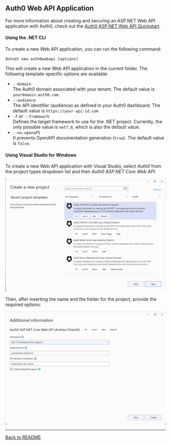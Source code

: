 ## Auth0 Web API Application

For more information about creating and securing an ASP.NET Web API application with Auth0, check out the [Auth0 ASP.NET Web API Quickstart](https://auth0.com/docs/quickstart/backend/aspnet-core-webapi).

#### Using the .NET CLI

To create a new Web API application, you can run the following command:

```
dotnet new auth0webapi [options]
```

This will create a new Web API application in the current folder. The following template-specific options are available:

- `--domain`<br>
  The Auth0 domain associated with your tenant. The default value is `yourdomain.auth0.com`.
- `--audience`<br>
  The API identifier (audience) as defined in your Auth0 dashboard. The default value is `https://your-api-id.com`
- `-f` or `--framework`<br>
  Defines the target framework to use for the .NET project. Currently, the only possible value is `net7.0`, which is also the default value.
- `--no-openaPI`<br>
  It prevents OpenAPI documentation generation (`true`). The default value is `false`.



#### Using Visual Studio for Windows

To create a new Web API application with Visual Studio, select *Auth0* from the project types dropdown list and then *Auth0 ASP.NET Core Web API*:

![Auth0 MVC Application from Visual Studio](assets/auth0-webapi-app-vs.png)

Then, after inserting the name and the folder for the project, provide the required options:

![Auth0 MVC Application options from Visual Studio](assets/auth0-webapi-app-vs-options.png)

---

[Back to README](../README.md)

